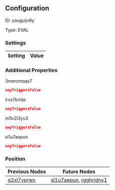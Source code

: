 # <nil>
## Configuration
ID:  yauguijv8y

Type: EVAL 


### Settings
| Setting | Value  |
| :------------------------ | ---------------------------------------- |
 




### Additional Properties
3mercmqqs7
 ```json 
anyTriggersFalse
```


irvs7brlde
 ```json 
anyTriggersFalse
```


m1lv2i3yu3
 ```json 
anyTriggersFalse
```


sl1u7aepun
 ```json 
anyTriggersFalse
```




### Position
| Previous Nodes | Future Nodes |
| :------------- | ------------ |
| [q2xj7vprwc](./q2xj7vprwc.md) | [sl1u7aepun](./sl1u7aepun.md), [rgghrjdny1](./rgghrjdny1.md) |